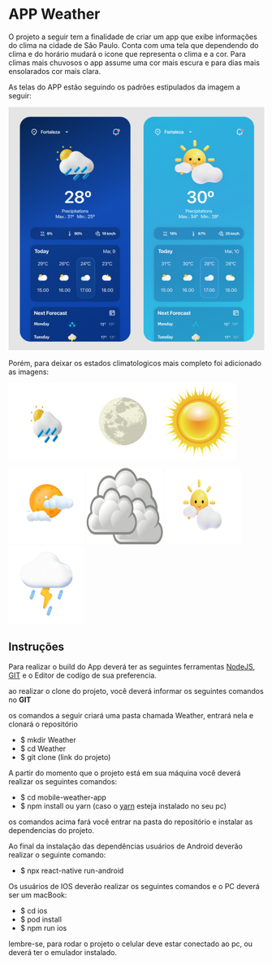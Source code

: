 # APP Weather

 O projeto a seguir tem a finalidade de criar um app que exibe informações do clima na cidade de São Paulo.
 Conta com uma tela que dependendo do clima e do horário mudará o icone que representa o clima e a cor.
 Para climas mais chuvosos o app assume uma cor mais escura e para dias mais ensolarados cor mais clara.

As telas do APP estão seguindo os padrões estipulados da imagem a seguir:

![](images/thumbnail-figma.png)

Porém, para deixar os estados climatologicos mais completo foi adicionado as imagens:

<img src="src/assets/cloudRain.svg" width="150" height="150"/><img src="src/assets/Lua.svg" width="150" height="150"/><img src="src/assets/SunHappy.svg" width="150" height="150"/>

<img src="src/assets/Nightcloud.svg" width="150" height="150"/> <img src="src/assets/cloud.svg" width="150" height="150"/> <img src="src/assets/SunCloudWeather.svg" width="150" height="150"/>
<img src="src/assets/StormCloud.svg" width="150" heigth="150"/>

## Instruções

Para realizar o build do App deverá ter as seguintes ferramentas 
[NodeJS](https://nodejs.org/en), 
[GIT](https://git-scm.com/)
e o Editor de codígo de sua preferencia.

ao realizar o clone do projeto, você deverá informar os seguintes comandos no **GIT**

os comandos a seguir criará uma pasta chamada Weather, entrará nela e clonará o repositório

- $ mkdir Weather
- $ cd Weather
- $ git clone (link do projeto)

A partir do momento que o projeto está em sua máquina você deverá realizar os seguintes comandos:

- $ cd mobile-weather-app
- $ npm install ou yarn (caso o [yarn](https://yarnpkg.com/) esteja instalado no seu pc)

os comandos acima fará você entrar na pasta do repositório e instalar as dependencias do projeto.

Ao final da instalação das dependências usuários de Android deverão realizar o seguinte comando:

- $ npx react-native run-android

Os usuários de IOS deverão realizar os seguintes comandos e o PC deverá ser um macBook:

- $ cd ios
- $ pod install
- $ npm run ios

lembre-se, para rodar o projeto o celular deve estar conectado ao pc, ou deverá ter o emulador instalado.
